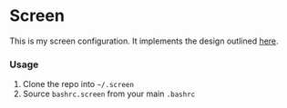 # Screen

This is my screen configuration. It implements the design outlined 
[here][].

[here]: http://pbrisbin.com/posts/screen_tricks

### Usage

1. Clone the repo into `~/.screen`
2. Source `bashrc.screen` from your main `.bashrc`
